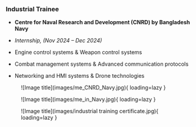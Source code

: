 
### **Industrial Trainee**

- **Centre for Naval Research and Development (CNRD) by Bangladesh Navy** 

- *Internship, (Nov 2024 – Dec 2024)*


- Engine control systems & Weapon control systems
- Combat management systems & Advanced communication protocols

- Networking and HMI systems & Drone technologies


<figure markdown="span">
![Image title](images/me_CNRD_Navy.jpg){ loading=lazy }
  <figcaption></figcaption>
</figure>


<figure markdown="span">
![Image title](images/me_in_Navy.jpg){ loading=lazy }
  <figcaption></figcaption>
</figure>

<figure markdown="span">
![Image title](images/industrial training certificate.jpg){ loading=lazy }
  <figcaption></figcaption>
</figure>
